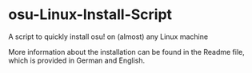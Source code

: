 # osu-Linux-Install-Script
A script to quickly install osu! on (almost) any Linux machine

More information about the installation can be found in the Readme file, which is provided in German and English.
